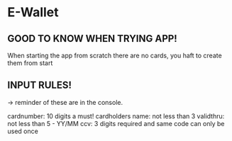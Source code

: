 # E-Wallet

## GOOD TO KNOW WHEN TRYING APP!

When starting the app from scratch there are no cards, you haft to create them from start

## INPUT RULES!

-> reminder of these are in the console.

cardnumber: 10 digits a must!
cardholders name: not less than 3
validthru: not less than 5 - YY/MM
ccv: 3 digits required and same code can only be used once
